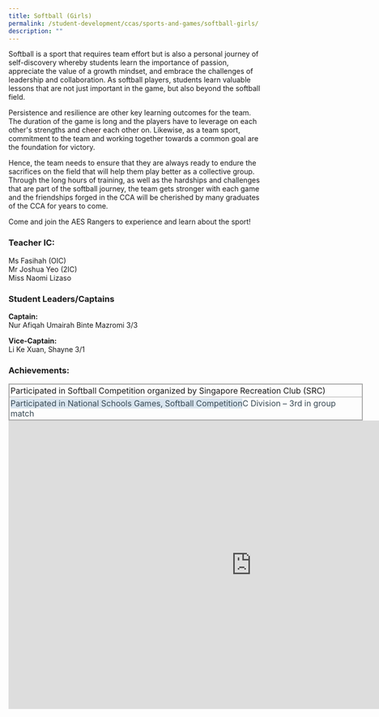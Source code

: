 ```yaml
---
title: Softball (Girls)
permalink: /student-development/ccas/sports-and-games/softball-girls/
description: ""
---
```

Softball is a sport that requires team effort but is also a personal journey of self-discovery whereby students learn the importance of passion, appreciate the value of a growth mindset, and embrace the challenges of leadership and collaboration. As softball players, students learn valuable lessons that are not just important in the game, but also beyond the softball field.

  

Persistence and resilience are other key learning outcomes for the team. The duration of the game is long and the players have to leverage on each other's strengths and cheer each other on. Likewise, as a team sport, commitment to the team and working together towards a common goal are the foundation for victory.&nbsp;

  

Hence, the team needs to ensure that they are always ready to endure the sacrifices on the field that will help them play better as a collective group. Through the long hours of training, as well as the hardships and challenges that are part of the softball journey, the team gets stronger with each game and the friendships forged in the CCA will be cherished by many graduates of the CCA for years to come.

  

Come and join the AES Rangers to experience and learn about the sport!

  

### Teacher IC:

Ms Fasihah (OIC)  <br>
Mr Joshua Yeo (2IC) <br>
Miss Naomi Lizaso

###   Student Leaders/Captains

  

**Captain:** <br>
Nur Afiqah Umairah Binte Mazromi 3/3

  

**Vice-Captain:** <br>
Li Ke Xuan, Shayne 3/1

###   Achievements:

  

<table style="margin: 0px 10px 0px 0px; outline: 0px; padding: 0px; border-collapse: collapse; float: left; border: 1px solid rgb(170, 170, 170); width: 700px;" class="ive_eobj_left iveo_table ives_tab_simple3"><tbody style="margin: 0px; outline: 0px; padding: 0px;"><tr style="margin: 0px; outline: 0px; padding: 0px;"><td style="margin: 0px; outline: 0px; padding: 2px; text-align: left; border: 1px solid rgb(170, 170, 170);">Participated in Softball Competition organized by Singapore Recreation Club (SRC)</td></tr><tr style="margin: 0px; outline: 0px; padding: 0px;"><td style="margin: 0px; outline: 0px; padding: 2px; text-align: left; border: 1px solid rgb(170, 170, 170);"><span style="margin: 0px; outline: 0px; padding: 0px; color: rgb(55, 72, 83); background-color: rgb(217, 229, 239);">Participated in National Schools Games, Softball Competition</span><span style="margin: 0px; outline: 0px; padding: 0px; color: rgb(55, 72, 83); background-color: initial;">C Division – 3rd in group match</span></td></tr></tbody></table>

<br><br>

<iframe allowfullscreen="true" height="569" width="960" frameborder="0" src="https://docs.google.com/presentation/d/e/2PACX-1vSXWeDBcemqhHylgjsKOR-8r5QCrKrG22HdUiwp4NqQLSWh6p4gxfwgFW-qognq-FE908930I_i5NKN/embed?start=true&amp;loop=true&amp;delayms=10000"></iframe>